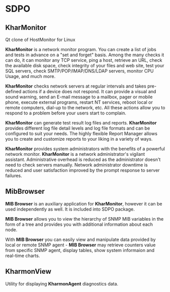 # SDPO

## KharMonitor
Qt clone of HostMonitor for Linux

**KharMonitor** is a network monitor program. You can create a list of jobs and tests in advance on a "set and forget" basis. Among the many checks it can do, it can monitor any TCP service, ping a host, retrieve an URL, check the available disk space, check integrity of your files and web site, test your SQL servers, check SMTP/POP/IMAP/DNS/LDAP servers, monitor CPU Usage, and much more.

**KharMonitor** checks network servers at regular intervals and takes pre-defined actions if a device does not respond. It can provide a visual and sound warning, send an E-mail message to a mailbox, pager or mobile phone, execute external programs, restart NT services, reboot local or remote computers, dial-up to the network, etc. All these actions allow you to respond to a problem before your users start to complain.

**KharMonitor** can generate test result log files and reports. **KharMonitor** provides different log file detail levels and log file formats and can be configured to suit your needs. The highly flexible Report Manager allows you to create and customize reports to your liking in a variety of ways.

**KharMonitor** provides system administrators with the benefits of a powerful network monitor. **KharMonitor** is a network administrator's vigilant assistant. Administrative overhead is reduced as the administrator doesn't need to check servers manually. Network administrator downtime is reduced and user satisfaction improved by the prompt response to server failures.

## MibBrowser
**MIB Browser** is an auxiliary application for **KharMonitor**, however it can be used independently as well. It is included into SDPO package.

**MIB Browser** allows you to view the hierarchy of SNMP MIB variables in the form of a tree and provides you with additional information about each node.

With **MIB Browser** you can easily view and manipulate data provided by local or remote SNMP agent - **MIB Browser** may retrieve counters value from specific SNMP agent, display tables, show system informaion and real-time charts.

## KharmonView
Utility for displaying **KharmonAgent** diagnostics data.